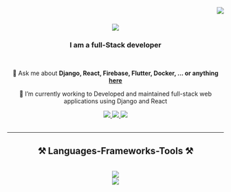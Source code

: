 <img align="right" src="https://visitor-badge.laobi.icu/badge?page_id=Yacine166.Yacine166" />
<h1 align="center">
    <img src="https://readme-typing-svg.herokuapp.com/?font=Righteous&size=35&center=true&vCenter=true&width=500&height=70&duration=4000&lines=Hi+There!+👋;+I'm+Yacine+Aoumara;" />
</h1>

<h3 align="center">I am a full-Stack developer </h3>
<br/>
<div align="center">
 
💬 Ask me about **Django, React, Firebase, Flutter, Docker, ... or anything [here](https://aoumara-yacine.netlify.app/#contact)**

 🌱 I’m currently working to Developed and maintained full-stack web applications 
using Django and React
</div>

<div align="center"> 
  <a href="mailto:yacineaoumara2@gmail.com">
    <img src="https://img.shields.io/badge/Gmail-333333?style=for-the-badge&logo=gmail&logoColor=red" />
  </a>
  <a href="https://dz.linkedin.com/in/aoumara-yacine-822246257" target="_blank">
    <img src="https://img.shields.io/badge/LinkedIn-0077B5?style=for-the-badge&logo=linkedin&logoColor=white" target="_blank" target="_blank" />
  </a>
  <a href="https://aoumara-yacine.netlify.app" target="_blank">
     <img src="https://img.shields.io/badge/Portfolio-FF5722?style=for-the-badge&logo=todoist&logoColor=white" target="_blank" /> <!-- sqlite, safari, google-chrome are other good icon options -->
  </a>
</div>

<br/>
<hr/>

<h2 align="center">⚒️ Languages-Frameworks-Tools ⚒️</h2>
<br/>
<div align="center">
    <img src="https://skillicons.dev/icons?i=html,css,react,java,python,c,flutter,mysql,django,git,firebase"/><br>
    <img src="https://skillicons.dev/icons?i=vscode,github,aws,figma,docker,wpf" /><br>
</div>

